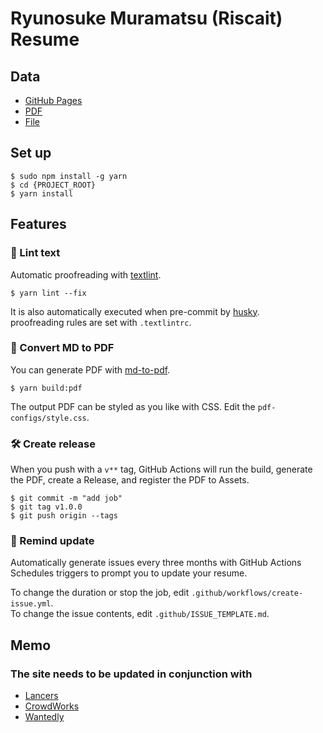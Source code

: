 # Ryunosuke Muramatsu (Riscait) Resume

## Data

- [GitHub Pages](https://riscait.github.io/Resume/)  
- [PDF](https://github.com/riscait/resume/releases)  
- [File](https://github.com/riscait/resume/blob/master/docs/README.md)  

## Set up

```
$ sudo npm install -g yarn
$ cd {PROJECT_ROOT}
$ yarn install
```

## Features

### 💅 Lint text

Automatic proofreading with [textlint](https://github.com/textlint/textlint).

```
$ yarn lint --fix
```
It is also automatically executed when pre-commit by [husky](https://github.com/typicode/husky).  
proofreading rules are set with `.textlintrc`.

### 📝 Convert MD to PDF

You can generate PDF with [md-to-pdf](https://www.npmjs.com/package/md-to-pdf).


```
$ yarn build:pdf
```

The output PDF can be styled as you like with CSS. Edit the `pdf-configs/style.css`.  

### 🛠 Create release

When you push with a `v**` tag, GitHub Actions will run the build, generate the PDF, create a Release, and register the PDF to Assets.

```
$ git commit -m "add job"
$ git tag v1.0.0
$ git push origin --tags
```

### 📆 Remind update

Automatically generate issues every three months with GitHub Actions Schedules triggers to prompt you to update your resume.

To change the duration or stop the job, edit `.github/workflows/create-issue.yml`.  
To change the issue contents, edit `.github/ISSUE_TEMPLATE.md`.

## Memo
### The site needs to be updated in conjunction with

- [Lancers](https://www.lancers.jp/user_track_record)
- [CrowdWorks](https://crowdworks.jp/resumes/new)
- [Wantedly](https://www.wantedly.com/id/ryunosuke_muramatsu)